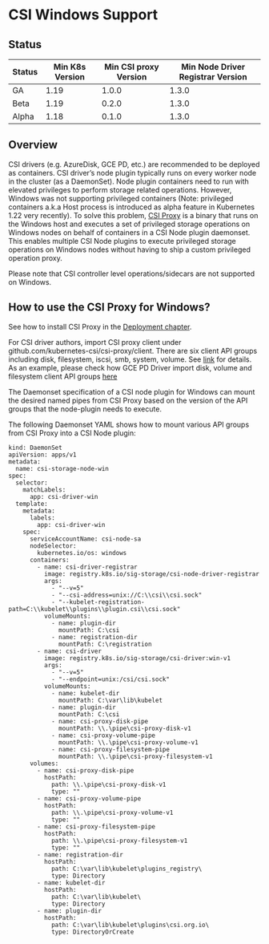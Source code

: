 # CSI Windows Support

## Status

Status | Min K8s Version | Min CSI proxy Version | Min Node Driver Registrar Version
--|--|--|--
GA | 1.19 | 1.0.0 | 1.3.0
Beta | 1.19 | 0.2.0 | 1.3.0
Alpha | 1.18 | 0.1.0 | 1.3.0


## Overview

CSI drivers (e.g. AzureDisk, GCE PD, etc.) are recommended to be deployed as containers. CSI driver’s node plugin typically runs on every worker node in the cluster (as a DaemonSet). Node plugin containers need to run with elevated privileges to perform storage related operations. However, Windows was not supporting privileged containers (Note: privileged containers a.k.a Host process is introduced as alpha feature in Kubernetes 1.22 very recently). To solve this problem, [CSI Proxy](https://github.com/kubernetes-csi/csi-proxy) is a binary that runs on the Windows host and executes a set of privileged storage operations on Windows nodes on behalf of containers in a CSI Node plugin daemonset. This enables multiple CSI Node plugins to execute privileged storage operations on Windows nodes without having to ship a custom privileged operation proxy.

Please note that CSI controller level operations/sidecars are not supported on Windows.

## How to use the CSI Proxy for Windows?
See how to install CSI Proxy in the [Deployment chapter](csi-proxy.md#Deployment).

For CSI driver authors, import CSI proxy client under github.com/kubernetes-csi/csi-proxy/client. There are six client API groups including disk, filesystem, iscsi, smb, system, volume. See [link](https://github.com/kubernetes-csi/csi-proxy/tree/master/client/groups) for details.
As an example, please check how GCE PD Driver import disk, volume and filesystem client API groups [here](https://github.com/kubernetes-sigs/gcp-compute-persistent-disk-csi-driver/blob/release-1.2/pkg/mount-manager/safe-mounter_windows.go#L28)

The Daemonset specification of a CSI node plugin for Windows can mount the desired named pipes from CSI Proxy based on the version of the API groups that the node-plugin needs to execute.


The following Daemonset YAML shows how to mount various API groups from CSI Proxy into a CSI Node plugin:

```
kind: DaemonSet
apiVersion: apps/v1
metadata:
  name: csi-storage-node-win
spec:
  selector:
    matchLabels:
      app: csi-driver-win
  template:
    metadata:
      labels:
        app: csi-driver-win
    spec:
      serviceAccountName: csi-node-sa
      nodeSelector:
        kubernetes.io/os: windows
      containers:
        - name: csi-driver-registrar
          image: registry.k8s.io/sig-storage/csi-node-driver-registrar
          args:
            - "--v=5"
            - "--csi-address=unix://C:\\csi\\csi.sock"
            - "--kubelet-registration-path=C:\\kubelet\\plugins\\plugin.csi\\csi.sock"
          volumeMounts:
            - name: plugin-dir
              mountPath: C:\csi
            - name: registration-dir
              mountPath: C:\registration
        - name: csi-driver
          image: registry.k8s.io/sig-storage/csi-driver:win-v1
          args:
            - "--v=5"
            - "--endpoint=unix:/csi/csi.sock"
          volumeMounts:
            - name: kubelet-dir
              mountPath: C:\var\lib\kubelet
            - name: plugin-dir
              mountPath: C:\csi
            - name: csi-proxy-disk-pipe
              mountPath: \\.\pipe\csi-proxy-disk-v1
            - name: csi-proxy-volume-pipe
              mountPath: \\.\pipe\csi-proxy-volume-v1
            - name: csi-proxy-filesystem-pipe
              mountPath: \\.\pipe\csi-proxy-filesystem-v1
      volumes:
        - name: csi-proxy-disk-pipe
          hostPath:
            path: \\.\pipe\csi-proxy-disk-v1
            type: ""
        - name: csi-proxy-volume-pipe
          hostPath:
            path: \\.\pipe\csi-proxy-volume-v1
            type: ""
        - name: csi-proxy-filesystem-pipe
          hostPath:
            path: \\.\pipe\csi-proxy-filesystem-v1
            type: ""
        - name: registration-dir
          hostPath:
            path: C:\var\lib\kubelet\plugins_registry\
            type: Directory
        - name: kubelet-dir
          hostPath:
            path: C:\var\lib\kubelet\
            type: Directory
        - name: plugin-dir
          hostPath:
            path: C:\var\lib\kubelet\plugins\csi.org.io\
            type: DirectoryOrCreate
```

